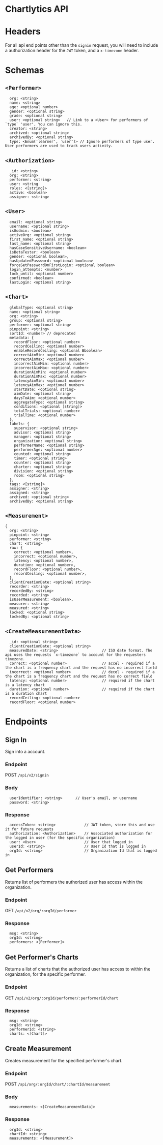 # Chartlytics API

# Headers

For all api end points other than the `signin` request, you will need to include a authorization header for the `JWT` token,
and a `x-timezone` header.

# Schemas

## `<Performer>`
```
  org: <string>
  name: <string>
  age: <optional number>
  gender: <optional string>
  grade: <optional string>
  user: <optional string>   // Link to a <User> for performers of `type` 'user'. You can ignore this.
  creator: <string>
  archived: <optional string>
  archivedBy: <optional string>
  type: <Enum('learner', 'user')> // Ignore performers of type user. User performers are used to track users activity.
```
## `<Authorization>`

```
  _id: <string>
  org: <string>
  performer: <string>
  user: <string
  roles: <[string]>
  active: <boolean>
  assigner: <string>
```

## `<User>`

```
  email: <optional string>
  username: <optional string>
  isGodmin: <boolean>
  activeOrg: <optional string>
  first_name: <optional string>
  last_name: <optional string>
  hasCaseSensitiveUsername: <boolean>
  isBetaTester: <boolean>
  gender: <optional boolean>,
  hasUpdatedPassword: <optional boolean>
  forceSetPasswordOnFirstLogin: <optional boolean>
  login_attempts: <number>
  lock_until: <optional number>
  confirmed: <boolean>
  lastLogin: <optional string>
```


## `<Chart>`

```
  globalType: <optional string>
  name: <optional string>
  org: <string>
  group: <optional string>
  performer: <optional string>
  pinpoint: <string>
  sortId: <number> // deprecated
  metadata: {
    recordFloor: <optional number>
    recordCeiling: <optional number>
    enableRecordCeiling: <optional Bboolean>
    correctAimMin: <optional number>
    correctAimMax: <optional number>
    incorrectAimMin: <optional number>
    incorrectAimMax: <optional number>
    durationAimMin: <optional number>
    durationAimMax: <optional number>
    latencyAimMin: <optional number>
    latencyAimMax: <optional number>
    startDate: <optional string>
    aimDate: <optional string>
    daysToAim: <optional number>
    aggregateType: <optional string>
    conditions: <optional [string]>
    totalTrials: <optional number>
    trialTime: <optional number>
  },
  labels: {
    supervisor: <optional string>
    advisor: <optional string>
    manager: <optional string>
    organization: <optional string>
    performerName: <optional string>
    performerAge: <optional number>
    counted: <optional string>
    timer: <optional string>
    counter: <optional string>
    charter: <optional string>
    division: <optional string>
    room: <optional string>
  },
  tags: <[string]>
  assigner: <string>
  assigned: <string>
  archived: <optional string>
  archivedBy: <optional string>
```


## `<Measurement>`
```
{
  org: <string>
  pinpoint: <string>
  performer: <string>
  chart: <string>
  raw: {
    correct: <optional number>,
    incorrect: <optional number>,
    latency: <optional number>,
    duration: <optional number>,
    recordFloor: <optional number>,
    recordCeiling: <optional number>,
  },
  clientCreationDate: <optional string>
  recorder: <string>
  recordedBy: <string>
  recorded: <string>
  isUserMeasurement: <boolean>,
  measurer: <string>
  measured: <string>
  locked: <optional string>
  lockedBy: <optional string>
```

## `<CreateMeasurementData>`


```
  _id: <optional string>
  clientCreationDate: <optional string>
  measuredDate: <string>                    // ISO date format. The api uses the requests `x-timezone` to account for the requesters timezone.
  correct: <optional number>                // accel - required if a the chart is a frequency chart and the request has no incorrect field
  incorrect: <optional number>              // decel - required if a the chart is a frequency chart and the request has no correct field
  latency: <optional number>                // required if the chart is a latency chart
  duration: <optional number>               // required if the chart is a duration chart
  recordCeiling: <optional number>
  recordFloor: <optional number>
```

# Endpoints

## Sign In

Sign into a account.

### Endpoint

POST `/api/v2/signin`

### Body

```
  userIdentifier: <string>      // User's email, or username
  password: <string>
```

### Response

```
  accessToken: <string>             // JWT token, store this and use it for future requests
  authorization: <Authorization>    // Associated authorization for the logged in user (for the specific organization)
  user: <User>                      // User that logged in
  userId: <string>                  // User Id that is logged in
  orgId: <string>                   // Organization Id that is logged in
```

## Get Performers

Returns list of performers the authorized user has access within the organization.

### Endpoint

GET `/api/v2/org/:orgId/performer`

### Response

```
  msg: <string>
  orgId: <string>
  performers: <[Performer]>
```

## Get Performer's Charts

Returns a list of charts that the authorized user has access to within the organization, for the specific performer.

### Endpoint

GET `/api/v2/org/:orgId/performer/:performerId/chart`

### Response
```
  msg: <string>
  orgId: <string>
  performerId: <string>
  charts: <[Chart]>
```


## Create Measurement

Creates measurement for the specified performer's chart.

### Endpoint

POST `/api/org/:orgId/chart/:chartId/measurement`

### Body
```
  measurements: <[CreateMeasurementData]>
```

### Response
```
  orgId: <string>
  chartId: <string>
  measurements: <[Measurement]>
```
